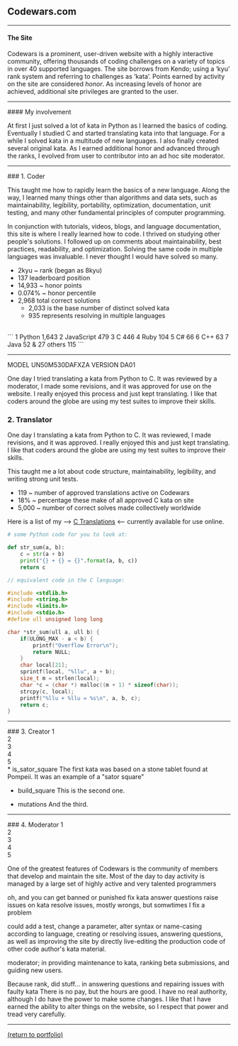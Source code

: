 ## Codewars.com
<hr>

#### The Site

Codewars is a prominent, user-driven website with a highly interactive community, offering thousands of coding challenges on a variety of topics in over 40 supported languages. The site borrows from Kendo; using a ‘kyu’ rank system and referring to challenges as ‘kata’. Points earned by activity on the site are considered _honor_. As increasing levels of honor are achieved, additional site privileges are granted to the user.
<hr>
#### My involvement

At first I just solved a lot of kata in Python as I learned the basics of coding. Eventually I studied C and started translating kata into that language. For a while I solved kata in a multitude of  new languages. I also finally created several original kata. As I earned additional honor and advanced through the ranks, I evolved from user to contributor into an ad hoc site moderator.
<hr>
### 1. Coder

This taught me how to rapidly learn the basics of a new language. Along the way, I learned many things other than algorithms and data sets, such as maintainability, legibility, portability, optimization, documentation, unit testing, and many other fundamental principles of computer programming.

In conjunction with tutorials, videos, blogs, and language documentation, this site is where I really learned how to code. I thrived on studying other people's solutions. I followed up on comments about maintainability, best practices, readability, and optimization. Solving the same code in multiple languages was invaluable. I never thought I would have solved so many.
<br>
* 2kyu ~ rank (began as 8kyu)
* 137 leaderboard position 
* 14,933 ~ honor points 
* 0.074% ~ honor percentile
* 2,968 total correct solutions
    * 2,033 is the base number of distinct solved kata
    *   935 represents resolving in multiple languages
<br>
```
1 Python     1,643
2 JavaScript   479
3 C            446
4 Ruby         104
5 C#            66
6 C++           63
7 Java          52
& 27 others    115
```
<hr>

MODEL UN50M530DAFXZA
VERSION DA01

One day I tried translating a kata from Python to C. It was reviewed by a moderator, I made some revisions, and it was approved for use on the website. I really enjoyed this process and just kept translating. I like that coders around the globe are using my test suites to improve their skills.

### 2. Translator

One day I translating a kata from Python to C. It was reviewed, I made revisions, and it was approved. I really enjoyed this and just kept translating. I like that coders around the globe are using my test suites to improve their skills.

This taught me a lot about code structure, maintainability, legibility, and writing strong unit tests.

* 119 ~ number of approved translations active on Codewars
* 18% ~ percentage these make of all approved C kata on site
* 5,000 ~ number of correct solves made collectively worldwide

Here is a list of my --> [C Translations](/C_translations) <-- currently available for use online.

```python
# some Python code for you to look at:

def str_sum(a, b):
    c = str(a + b)
    print("{} + {} = {}".format(a, b, c))
    return c
```
```c
// equivalent code in the C language:

#include <stdlib.h>
#include <string.h>
#include <limits.h>
#include <stdio.h>
#define ull unsigned long long

char *str_sum(ull a, ull b) {
    if(ULONG_MAX - a < b) {
        printf("Overflow Error\n");
        return NULL;
    }
    char local[21];
    sprintf(local, "%llu", a + b);
    size_t m = strlen(local);
    char *c = (char *) malloc((m + 1) * sizeof(char));
    strcpy(c, local);
    printf("%llu + %llu = %s\n", a, b, c);
    return c;
}
```
<hr>
### 3. Creator
1<br>
2<br>
3<br>
4<br>
5<br>
* is_sator_square
    The first kata was based on a stone tablet found at Pompeii. It was an example of a "sator square"
    
* build_square
    This is the second one.
    
* mutations
    And the third. <!-- <img src="images/grass pile.JPG"/> -->
<hr>
### 4. Moderator
1<br>
2<br>
3<br>
4<br>
5<br>

One of the greatest features of Codewars is the community of members that develop and maintain the site. Most of the day to day activity is managed by a large set of highly active and very talented programmers

oh, and you can get banned or punished
fix kata
answer questions
raise issues on kata
resolve issues, mostly wrongs, but somwtimes I fix a problem

could add a test, change a parameter, alter syntax or name-casing according to language, 
creating or resolving issues, answering questions, as well as improving the site by directly live-editing the production code of other code author's kata material.

moderator; in providing maintenance to kata, ranking beta submissions, and guiding new users.

Because rank, did stuff... in answering questions and repairing issues with faulty kata
 There is no pay, but the hours are good. I have no real authority, although I do have the power to make some changes. I like that I have earned the ability to alter things on the website, so I respect that power and tread very carefully. 
<hr>
<a href="https://rowcased.github.io/">(return to portfolio)</a>

<!-- For more details see [GitHub Flavored Markdown](https://guides.github.com/features/mastering-markdown/). -->

